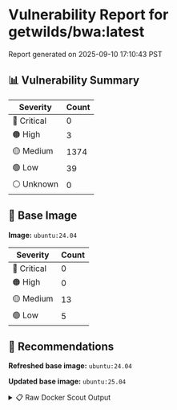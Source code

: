 # Vulnerability Report for getwilds/bwa:latest

Report generated on 2025-09-10 17:10:43 PST

## 📊 Vulnerability Summary

| Severity | Count |
|----------|-------|
| 🔴 Critical | 0 |
| 🟠 High | 3 |
| 🟡 Medium | 1374 |
| 🟢 Low | 39 |
| ⚪ Unknown | 0 |

## 🐳 Base Image

**Image:** `ubuntu:24.04`

| Severity | Count |
|----------|-------|
| 🔴 Critical | 0 |
| 🟠 High | 0 |
| 🟡 Medium | 13 |
| 🟢 Low | 5 |

## 🔄 Recommendations

**Refreshed base image:** `ubuntu:24.04`

**Updated base image:** `ubuntu:25.04`

<details>
<summary>📋 Raw Docker Scout Output</summary>

```text
Target               │  getwilds/bwa:latest  │    0C     3H   1374M    39L   
    digest             │  c0e6812079e0                 │                               
  Base image           │  ubuntu:24.04                 │    0C     0H    13M     5L    
  Refreshed base image │  ubuntu:24.04                 │    0C     0H     4M     5L    
                       │                               │                  -9           
  Updated base image   │  ubuntu:25.04                 │    0C     0H     5M     4L    
                       │                               │                  -8     -1    

What's next:
    View vulnerabilities → docker scout cves getwilds/bwa:latest
    View base image update recommendations → docker scout recommendations getwilds/bwa:latest
    Include policy results in your quickview by supplying an organization → docker scout quickview getwilds/bwa:latest --org <organization>
```
</details>
